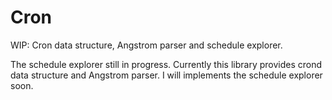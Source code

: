 # Cron

WIP: Cron data structure, Angstrom parser and schedule explorer. 

The schedule explorer still in progress. Currently this library provides crond data structure and Angstrom parser. I will implements the schedule explorer soon.

```ocaml
```